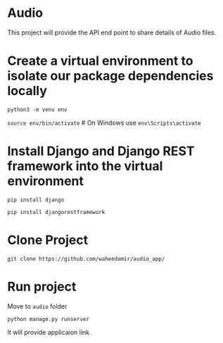 # Audio
This project will provide the API end point to share details of Audio files.

# Create a virtual environment to isolate our package dependencies locally
`python3 -m venv env`

`source env/bin/activate`  # On Windows use `env\Scripts\activate`

# Install Django and Django REST framework into the virtual environment
`pip install django`

`pip install djangorestframework`


# Clone Project
`git clone https://github.com/waheedamir/audio_app/`

# Run project 

Move to `audio` folder

`python manage.py runserver`

It will provide applicaion link.
